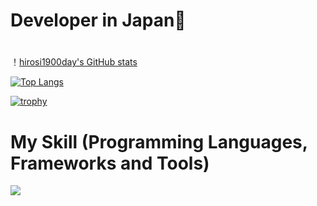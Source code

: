 
# Developer in Japan👋
#
！[hirosi1900day's GitHub stats](https://github-readme-stats.vercel.app/api?username=hirosi1900day&show_icons=true&theme=vue-dark)

[![Top Langs](https://github-readme-stats.vercel.app/api/top-langs/?username=hirosi1900day&layout=compact&theme=vue-dark)](https://github.com/anuraghazra/github-readme-stats)

[![trophy](https://github-profile-trophy.vercel.app/?username=hirosi1900day&theme=discord)](https://github.com/hirosi1900day/github-profile-trophy)


</p>



# My Skill (Programming Languages, Frameworks and Tools)

<img src="https://skillicons.dev/icons?i=html,css,js,typescript,firebase,react,vue,next,sqlite,mysql,github,vscode,docker,laravel,cakephp,discord,php,gutlab,jquery,aws,vite,gcp,golang,rails,ruby,ansible,terraform,postgres,circleci,github acion,k8s" /> <br /><br />


